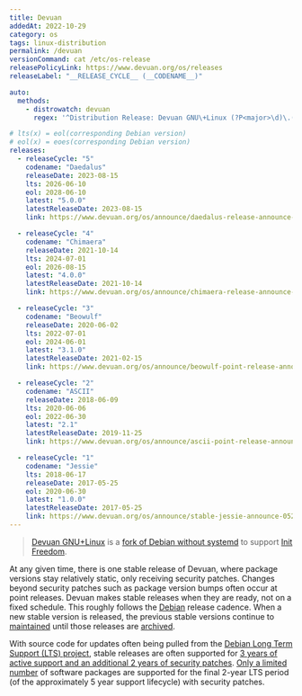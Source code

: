 ```yaml
---
title: Devuan
addedAt: 2022-10-29
category: os
tags: linux-distribution
permalink: /devuan
versionCommand: cat /etc/os-release
releasePolicyLink: https://www.devuan.org/os/releases
releaseLabel: "__RELEASE_CYCLE__ (__CODENAME__)"

auto:
  methods:
    - distrowatch: devuan
      regex: '^Distribution Release: Devuan GNU\+Linux (?P<major>\d)\.(?P<minor>\d)(?:\.(?P<patch>\d))?$'

# lts(x) = eol(corresponding Debian version)
# eol(x) = eoes(corresponding Debian version)
releases:
  - releaseCycle: "5"
    codename: "Daedalus"
    releaseDate: 2023-08-15
    lts: 2026-06-10
    eol: 2028-06-10
    latest: "5.0.0"
    latestReleaseDate: 2023-08-15
    link: https://www.devuan.org/os/announce/daedalus-release-announce-2023-08-14

  - releaseCycle: "4"
    codename: "Chimaera"
    releaseDate: 2021-10-14
    lts: 2024-07-01
    eol: 2026-08-15
    latest: "4.0.0"
    latestReleaseDate: 2021-10-14
    link: https://www.devuan.org/os/announce/chimaera-release-announce-2021-10-14

  - releaseCycle: "3"
    codename: "Beowulf"
    releaseDate: 2020-06-02
    lts: 2022-07-01
    eol: 2024-06-01
    latest: "3.1.0"
    latestReleaseDate: 2021-02-15
    link: https://www.devuan.org/os/announce/beowulf-point-release-announce-021421

  - releaseCycle: "2"
    codename: "ASCII"
    releaseDate: 2018-06-09
    lts: 2020-06-06
    eol: 2022-06-30
    latest: "2.1"
    latestReleaseDate: 2019-11-25
    link: https://www.devuan.org/os/announce/ascii-point-release-announce-112119

  - releaseCycle: "1"
    codename: "Jessie"
    lts: 2018-06-17
    releaseDate: 2017-05-25
    eol: 2020-06-30
    latest: "1.0.0"
    latestReleaseDate: 2017-05-25
    link: https://www.devuan.org/os/announce/stable-jessie-announce-052517.html
---
```


> [Devuan GNU+Linux](https://www.devuan.org/) is a [fork of Debian without systemd](https://www.devuan.org/os/announce/)
> to support [Init Freedom](https://www.devuan.org/os/init-freedom).

At any given time, there is one stable release of Devuan, where package versions stay relatively
static, only receiving security patches. Changes beyond security patches such as package version
bumps often occur at point releases. Devuan makes stable releases when they are ready, not on a
fixed schedule. This roughly follows the [Debian](/debian) release cadence. When a new stable
version is released, the previous stable versions continue to [maintained](https://www.devuan.org/os/releases)
until those releases are [archived](https://www.devuan.org/os/releases#archive).

With source code for updates often being pulled from the [Debian Long Term Support (LTS) project](https://wiki.debian.org/LTS),
stable releases are often supported for [3 years of active support and an additional 2 years of
security patches](https://www.debian.org/releases/). [Only a limited number](https://wiki.debian.org/LTS)
of software packages are supported for the final 2-year LTS period (of the approximately 5 year
support lifecycle) with security patches.
